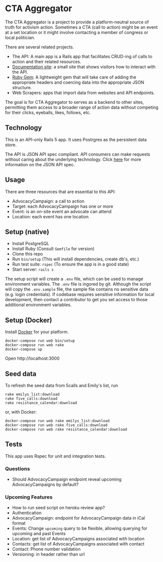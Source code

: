 # CTA Aggregator

The CTA Aggregator is a project to provide a platform-neutral source of truth for activism action.  Sometimes a CTA (call to action) might be an event at a set location or it might involve contacting a member of congress or local politician.

There are several related projects.
* The API: A main app is a Rails app that facilitates CRUD-ing of calls to action and their related resources.
* [Documentation site](https://github.com/Ragtagteam/cta-aggregator-docs): a small site that shows visitors how to interact with the API.
* [Ruby Gem](https://github.com/Ragtagteam/cta-aggregator-client-ruby): A lightweight gem that will take care of adding the appropriate headers and coercing data into the appropriate JSON structure.
* Web Scrapers: apps that import data from websites and API endpoints.

The goal is for CTA Aggregator to serves as a backend to other sites, permitting them access to a broader range of action data without competing for their clicks, eyeballs, likes, follows, etc.

## Technology

This is an API-only Rails 5 app.  It uses Postrgres as the persistent data
store.

The API is JSON API spec compliant.  API consumers can make requests without
caring about the underlying technology.  Click [here](http://jsonapi.org/)
for more information on the JSON API spec.

## Usage

There are three resources that are essential to this API:
* AdvocacyCampaign: a call to action
* Target: each AdvocacyCampaign has one or more
* Event: is an on-site event an advocate can attend
* Location: each event has one location

## Setup (native)

* Install PostgreSQL
* Install Ruby (Consult `Gemfile` for version)
* Clone this repo
* Run `bin/setup` (This will install dependencies, create db's, etc.)
* Run test suite: `rspec` (To ensure the app is in a good state)
* Start server: `rails s`

The setup script will create a `.env` file, which can be used to manage
environment variables.  The `.env` file is ingored by git.  Although the script
will copy the `.env.sample` file, the sample file contains no sensitive data
(e.g. login credentials).  If codebase requires sensitive information for local
development, then contact a contributor to get you set access to those additional
environment variables.

## Setup (Docker)

Install [Docker](https://store.docker.com/search?type=edition&offering=community) for your platform.

    docker-compose run web bin/setup
    docker-compose run web rake
    docker-compose up

Open http://localhost:3000

## Seed data

To refresh the seed data from 5calls and Emily's list, run

    rake emilys_list:download
    rake five_calls:download
    rake resistance_calendar:download

or, with Docker:

    docker-compose run web rake emilys_list:download
    docker-compose run web rake five_calls:download
    docker-compose run web rake resistance_calendar:download

## Tests

This app uses Rspec for unit and integration tests.

### Questions
 * Should AdvocacyCampaign endpoint reveal upcoming AdvocacyCampaigns by default?

### Upcoming Features
* How to run seed script on heroku review app?
* Authentication
* AdvocacyCampaign: endpoint for AdvocacyCampaign data in iCal format
* Events: Change `upcoming` query to be flexible, allowing querying for upcoming and past Events
* Location: get list of AdvocacyCampaigns associated with location
* Contacts: get list of AdvocacyCampaigns associated with contact
* Contact: Phone number validation
* Versioning: in header rather than url
